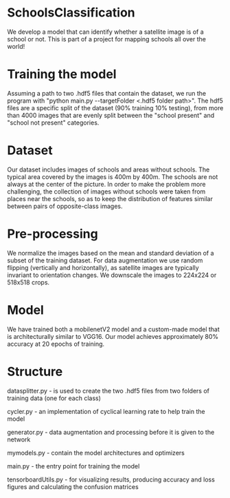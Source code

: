 # SchoolsClassification

We develop a model that can identify whether a satellite image is of a school or not. This is part of a project for mapping schools all over the world!

# Training the model

Assuming a path to two .hdf5 files that contain the dataset, we run the program with "python main.py --targetFolder <.hdf5 folder path>".
The hdf5 files are a specific split of the dataset (90% training 10% testing), from more than 4000 images that are evenly split between the "school present" and "school not present" categories.

# Dataset

Our dataset includes images of schools and areas without schools. The typical area covered by the images is 400m by 400m. The schools are not always at the center of the picture. In order to make the problem more challenging, the collection of images without schools were taken from places near the schools, so as to keep the distribution of features similar between pairs of opposite-class images.

# Pre-processing

We normalize the images based on the mean and standard deviation of a subset of the training dataset. For data augmentation we use random flipping (vertically and horizontally), as satellite images are typically invariant to orientation changes. We downscale the images to 224x224 or 518x518 crops.

# Model

We have trained both a mobilenetV2 model and a custom-made model that is architecturally similar to VGG16.
Our model achieves approximately 80% accuracy at 20 epochs of training.

# Structure

datasplitter.py - is used to create the two .hdf5 files from two folders of training data (one for each class)

cycler.py - an implementation of cyclical learning rate to help train the model

generator.py - data augmentation and processing before it is given to the network

mymodels.py - contain the model architectures and optimizers

main.py - the entry point for training the model

tensorboardUtils.py - for visualizing results, producing accuracy and loss figures and calculating the confusion matrices
